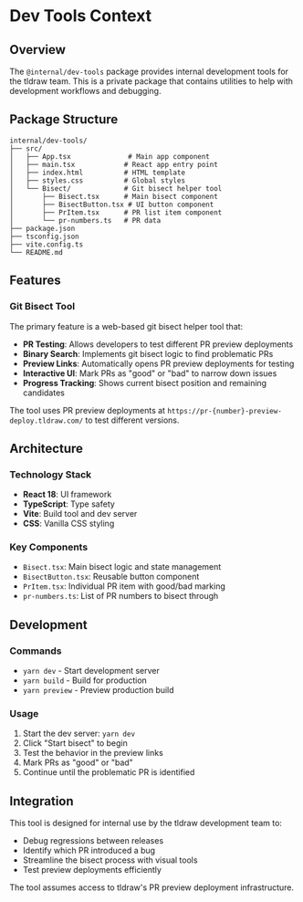# Dev Tools Context

## Overview

The `@internal/dev-tools` package provides internal development tools for the tldraw team. This is a private package that contains utilities to help with development workflows and debugging.

## Package Structure

```
internal/dev-tools/
├── src/
│   ├── App.tsx              # Main app component
│   ├── main.tsx            # React app entry point
│   ├── index.html          # HTML template
│   ├── styles.css          # Global styles
│   └── Bisect/             # Git bisect helper tool
│       ├── Bisect.tsx      # Main bisect component
│       ├── BisectButton.tsx # UI button component
│       ├── PrItem.tsx      # PR list item component
│       └── pr-numbers.ts   # PR data
├── package.json
├── tsconfig.json
├── vite.config.ts
└── README.md
```

## Features

### Git Bisect Tool

The primary feature is a web-based git bisect helper tool that:

- **PR Testing**: Allows developers to test different PR preview deployments
- **Binary Search**: Implements git bisect logic to find problematic PRs
- **Preview Links**: Automatically opens PR preview deployments for testing
- **Interactive UI**: Mark PRs as "good" or "bad" to narrow down issues
- **Progress Tracking**: Shows current bisect position and remaining candidates

The tool uses PR preview deployments at `https://pr-{number}-preview-deploy.tldraw.com/` to test different versions.

## Architecture

### Technology Stack

- **React 18**: UI framework
- **TypeScript**: Type safety
- **Vite**: Build tool and dev server
- **CSS**: Vanilla CSS styling

### Key Components

- `Bisect.tsx`: Main bisect logic and state management
- `BisectButton.tsx`: Reusable button component
- `PrItem.tsx`: Individual PR item with good/bad marking
- `pr-numbers.ts`: List of PR numbers to bisect through

## Development

### Commands

- `yarn dev` - Start development server
- `yarn build` - Build for production
- `yarn preview` - Preview production build

### Usage

1. Start the dev server: `yarn dev`
2. Click "Start bisect" to begin
3. Test the behavior in the preview links
4. Mark PRs as "good" or "bad"
5. Continue until the problematic PR is identified

## Integration

This tool is designed for internal use by the tldraw development team to:

- Debug regressions between releases
- Identify which PR introduced a bug
- Streamline the bisect process with visual tools
- Test preview deployments efficiently

The tool assumes access to tldraw's PR preview deployment infrastructure.
